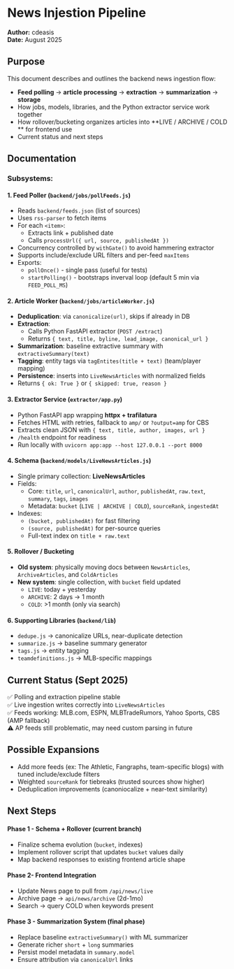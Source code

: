 # News Injestion Pipeline

**Author:** cdeasis<br>
**Date:** August 2025

## Purpose
This document describes and outlines the backend news ingestion flow:
- **Feed polling** &rarr; **article processing** &rarr; **extraction** &rarr; **summarization** &rarr; **storage**
- How jobs, models, libraries, and the Python extractor service work together
- How rollover/bucketing organizes articles into **LIVE / ARCHIVE / COLD ** for frontend use
- Current status and next steps

## Documentation

### Subsystems:

#### 1. **Feed Poller** (`backend/jobs/pollFeeds.js`)
- Reads `backend/feeds.json` (list of sources)
- Uses `rss-parser` to fetch items
- For each `<item>`:
    - Extracts link + published date
    - Calls `processUrl({ url, source, publishedAt })`
- Concurrency controlled by `withGate()` to avoid hammering extractor
- Supports include/exclude URL filters and per-feed `maxItems`
- Exports:
    - `pollOnce()` - single pass (useful for tests)
    - `startPolling()` - bootstraps inverval loop (default 5 min via `FEED_POLL_MS`)
#### 2. **Article Worker** (`backend/jobs/articleWorker.js`)
- **Deduplication**: via `canonicalize(url)`, skips if already in DB
- **Extraction**:
    - Calls Python FastAPI extractor (`POST /extract`)
    - Returns `{ text, title, byline, lead_image, canonical_url }`
- **Summarization**: baseline extractive summary with `extractiveSummary(text)`
- **Tagging**: entity tags via `tagEntites(title + text)` (team/player mapping)
- **Persistence**: inserts into `LiveNewsArticles` with normalized fields
- Returns `{ ok: True }` or `{ skipped: true, reason }`
#### 3. **Extractor Service** (`extractor/app.py`)
- Python FastAPI app wrapping **httpx + trafilatura**
- Fetches HTML with retries, fallback to `amp/` or `?output=amp` for CBS
- Extracts clean JSON with `{ text, title, author, images, url }`
- `/health` endpoint for readiness
- Run locally with `uvicorn app:app --host 127.0.0.1 --port 8000`
#### 4. **Schema** (`backend/models/LiveNewsArticles.js`)
- Single primary collection: **LiveNewsArticles**
- Fields:
    - Core: `title`, `url`, `canonicalUrl`, `author`, `publishedAt`, `raw.text`, `summary`, `tags`, `images`
    - Metadata: `bucket` (`LIVE | ARCHIVE | COLD`), `sourceRank`, `ingestedAt`
- Indexes:
    - `(bucket, publishedAt)` for fast filtering
    - `(source, publishedAt)` for per-source queries
    - Full-text index on `title + raw.text`
#### 5. **Rollover / Bucketing**
- **Old system**: physically moving docs between `NewsArticles`, `ArchiveArticles`, and `ColdArticles`
- **New system**: single collection, with `bucket` field updated
    - `LIVE`: today + yesterday
    - `ARCHIVE`: 2 days &rarr; 1 month
    - `COLD`: >1 month (only via search)
#### 6. **Supporting Libraries** (`backend/lib`)
- `dedupe.js` &rarr; canonicalize URLs, near-duplicate detection
- `summarize.js` &rarr; baseline summary generator
- `tags.js` &rarr; entity tagging
- `teamdefinitions.js` &rarr; MLB-specific mappings

## Current Status (Sept 2025)
✅ Polling and extraction pipeline stable<br>
✅ Live ingestion writes correctly into `LiveNewsArticles`<br>
✅ Feeds working: MLB.com, ESPN, MLBTradeRumors, Yahoo Sports, CBS (AMP fallback)<br>
⚠️ AP feeds still problematic, may need custom parsing in future<br>

## Possible Expansions
- Add more feeds (ex: The Athletic, Fangraphs, team-specific blogs) with tuned include/exclude filters
- Weighted `sourceRank` for tiebreaks (trusted sources show higher)
- Deduplication improvements (canoniocalize + near-text similarity)

## Next Steps

#### **Phase 1 - Schema + Rollover (current branch)**
- Finalize schema evolution (`bucket`, indexes)
- Implement rollover script that updates `bucket` values daily
- Map backend responses to existing frontend article shape

#### **Phase 2- Frontend Integration**
- Update News page to pull from `/api/news/live`
- Archive page &rarr; `api/news/archive` (2d-1mo)
- Search &rarr; query COLD when keywords present

#### **Phase 3 - Summarization System (final phase)**
- Replace baseline `extractiveSummary()` with ML summarizer
- Generate richer `short` + `long` summaries
- Persist model metadata in `summary.model`
- Ensure attribution via `canonicalUrl` links